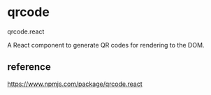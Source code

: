 # qrcode
qrcode.react

A React component to generate QR codes for rendering to the DOM.

## reference
https://www.npmjs.com/package/qrcode.react